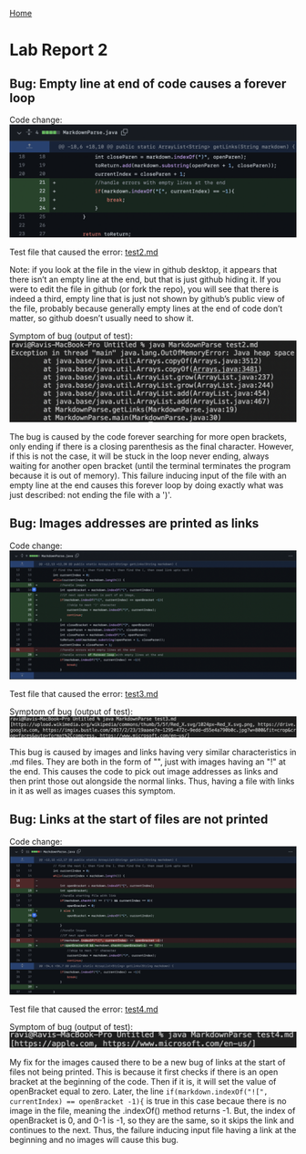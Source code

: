 [Home](../index.md)

# Lab Report 2

## Bug: Empty line at end of code causes a forever loop

Code change: ![Image](images/change1.png)


Test file that caused the error: [test2.md](https://github.com/ravishende/markdown-parser/blob/main/test2.md?plain=1)

Note: if you look at the file in the view in github desktop, it appears that there isn’t an empty line at the end, but that is just github hiding it. If you were to edit the file in github (or fork the repo), you will see that there is indeed a third, empty line that is just not shown by github’s public view of the file, probably because generally empty lines at the end of code don’t matter, so github doesn’t usually need to show it.


Symptom of bug (output of test): ![Image](images/symptom1.png)


The bug is caused by the code forever searching for more open brackets, only ending if there is a closing parenthesis as the final character. However, if this is not the case, it will be stuck in the loop never ending, always waiting for another open bracket (until the terminal terminates the program because it is out of memory). This failure inducing input of the file with an empty line at the end causes this forever loop by doing exactly what was just described: not ending the file with a ')'.






## Bug: Images addresses are printed as links

Code change: ![Image](images/change2.png)


Test file that caused the error: [test3.md](https://github.com/ravishende/markdown-parser/blob/main/test3.md?plain=1)


Symptom of bug (output of test): ![Image](images/symptom2.png)


This bug is caused by images and links having very similar characteristics in .md files. They are both in the form of "[]()", just with images having an "!" at the end. This causes the code to pick out image addresses as links and then print those out alongside the normal links. Thus, having a file with links in it as well as images cuases this symptom.







## Bug: Links at the start of files are not printed

Code change: ![Image](images/change3.png)


Test file that caused the error: [test4.md](https://github.com/ravishende/markdown-parser/blob/main/test4.md?plain=1)


Symptom of bug (output of test): ![Image](images/symptom3.png)


My fix for the images caused there to be a new bug of links at the start of files not being printed. This is because it first checks if there is an open bracket at the beginning of the code. Then if it is, it will set the value of openBracket equal to zero. Later, the line `if(markdown.indexOf("![", currentIndex) == openBracket -1){` is true in this case becaue there is no image in the file, meaning the .indexOf() method returns -1. But, the index of openBracket is 0, and 0-1 is -1, so they are the same, so it skips the link and continues to the next. Thus, the failure inducing input file having a link at the beginning and no images will cause this bug.